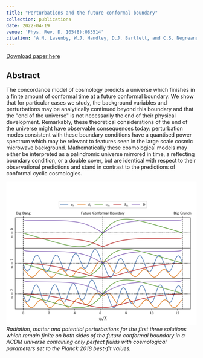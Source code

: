 ```yaml
---
title: "Perturbations and the future conformal boundary"
collection: publications
date: 2022-04-19
venue: 'Phys. Rev. D, 105(8):083514'
citation: 'A.N. Lasenby, W.J. Handley, D.J. Bartlett, and C.S. Negreanu (2022). &quot;Perturbations and the future conformal boundary.&quot; <i>Phys. Rev. D, 105(8):083514</i>.'
---
```


[Download paper here](https://journals.aps.org/prd/abstract/10.1103/PhysRevD.105.083514)

## Abstract

The concordance model of cosmology predicts a universe which finishes in a finite amount of conformal time at a future conformal boundary. We show that for particular cases we study, the background variables and perturbations may be analytically continued beyond this boundary and that the "end of the universe" is not necessarily the end of their physical development. Remarkably, these theoretical considerations of the end of the universe might have observable consequences today: perturbation modes consistent with these boundary conditions have a quantised power spectrum which may be relevant to features seen in the large scale cosmic microwave background. Mathematically these cosmological models may either be interpreted as a palindromic universe mirrored in time, a reflecting boundary condition, or a double cover, but are identical with respect to their observational predictions and stand in contrast to the predictions of conformal cyclic cosmologies.

![Perts](/files/2022-04-19-perturbations-fcb-fig.png)
*Radiation, matter and potential perturbations for the first three solutions which remain finite on both sides of the future conformal boundary in a $\Lambda$CDM universe containing only perfect fluids with cosmological parameters set to the Planck 2018 best-fit values.*
